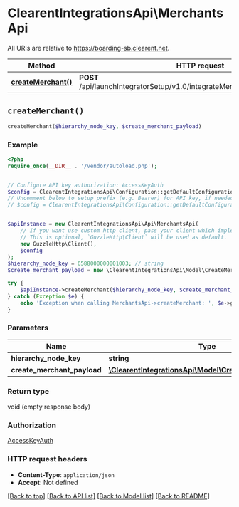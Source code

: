 # ClearentIntegrationsApi\MerchantsApi

All URIs are relative to https://boarding-sb.clearent.net.

Method | HTTP request | Description
------------- | ------------- | -------------
[**createMerchant()**](MerchantsApi.md#createMerchant) | **POST** /api/launchIntegratorSetup/v1.0/integrateMerchant/{hierarchyNodeKey} | 


## `createMerchant()`

```php
createMerchant($hierarchy_node_key, $create_merchant_payload)
```



### Example

```php
<?php
require_once(__DIR__ . '/vendor/autoload.php');


// Configure API key authorization: AccessKeyAuth
$config = ClearentIntegrationsApi\Configuration::getDefaultConfiguration()->setApiKey('AccessKey', 'YOUR_API_KEY');
// Uncomment below to setup prefix (e.g. Bearer) for API key, if needed
// $config = ClearentIntegrationsApi\Configuration::getDefaultConfiguration()->setApiKeyPrefix('AccessKey', 'Bearer');


$apiInstance = new ClearentIntegrationsApi\Api\MerchantsApi(
    // If you want use custom http client, pass your client which implements `GuzzleHttp\ClientInterface`.
    // This is optional, `GuzzleHttp\Client` will be used as default.
    new GuzzleHttp\Client(),
    $config
);
$hierarchy_node_key = 6588000000001003; // string
$create_merchant_payload = new \ClearentIntegrationsApi\Model\CreateMerchantPayload(); // \ClearentIntegrationsApi\Model\CreateMerchantPayload

try {
    $apiInstance->createMerchant($hierarchy_node_key, $create_merchant_payload);
} catch (Exception $e) {
    echo 'Exception when calling MerchantsApi->createMerchant: ', $e->getMessage(), PHP_EOL;
}
```

### Parameters

Name | Type | Description  | Notes
------------- | ------------- | ------------- | -------------
 **hierarchy_node_key** | **string**|  |
 **create_merchant_payload** | [**\ClearentIntegrationsApi\Model\CreateMerchantPayload**](../Model/CreateMerchantPayload.md)|  | [optional]

### Return type

void (empty response body)

### Authorization

[AccessKeyAuth](../../README.md#AccessKeyAuth)

### HTTP request headers

- **Content-Type**: `application/json`
- **Accept**: Not defined

[[Back to top]](#) [[Back to API list]](../../README.md#endpoints)
[[Back to Model list]](../../README.md#models)
[[Back to README]](../../README.md)
